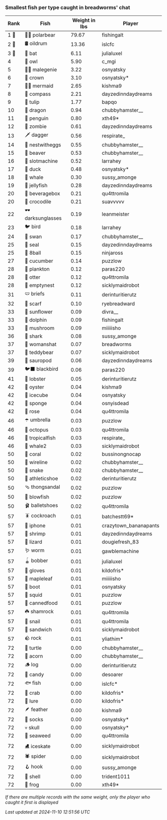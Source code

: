 ### Smallest fish per type caught in breadworms' chat
| Rank | Fish | Weight in lbs | Player |
|------|--------|-----------|---------|
| 1 🥇  | 🐻‍❄ polarbear | 79.67 | fishingalt |
| 2 🥈  | 🛢️ oildrum | 13.36 | islcfc |
| 3 🥉  | 🦇 bat | 6.11 | julialuxel |
| 4  | 🦉 owl | 5.90 | c_mgi |
| 5  | 🧞‍♂ malegenie | 3.22 | osnyatsky |
| 6  | 👑 crown | 3.10 | osnyatsky* |
| 7  | 🧜‍♀️ mermaid | 2.65 | kishma9 |
| 8  | 🧭 compass | 2.21 | dayzedinndaydreams |
| 9  | 🌷 tulip | 1.77 | bapqo |
| 10  | 🐉 dragon | 0.94 | chubbyhamster__ |
| 11  | 🐧 penguin | 0.80 | xth49* |
| 12  | 🧟 zombie | 0.61 | dayzedinndaydreams |
| 13  | 🗡️ dagger | 0.56 | respirate_ |
| 14  | 🪺 nestwitheggs | 0.55 | chubbyhamster__ |
| 15  | 🦫 beaver | 0.53 | chubbyhamster__ |
| 16  | 🎰 slotmachine | 0.52 | larrahey |
| 17  | 🦆 duck | 0.48 | osnyatsky* |
| 18  | 🐳 whale | 0.30 | sussy_amonge |
| 19  | 🪼 jellyfish | 0.28 | dayzedinndaydreams |
| 20  | 🧃 beveragebox | 0.21 | qu4ttromila |
| 20  | 🐊 crocodile | 0.21 | suavvvvv |
| 22  | 🕶️ darksunglasses | 0.19 | leanmeister |
| 23  | 🐦 bird | 0.18 | larrahey |
| 24  | 🦢 swan | 0.17 | chubbyhamster__ |
| 25  | 🦭 seal | 0.15 | dayzedinndaydreams |
| 25  | 🎱 8ball | 0.15 | ninjaross |
| 27  | 🥒 cucumber | 0.14 | puzzlow |
| 28  | 🦠 plankton | 0.12 | paras220 |
| 28  | 🦦 otter | 0.12 | qu4ttromila |
| 28  | 🪹 emptynest | 0.12 | sicklymaidrobot |
| 31  | 🩲 briefs | 0.11 | derinturitierutz |
| 32  | 🧣 scarf | 0.10 | ryebreadward |
| 33  | 🌻 sunflower | 0.09 | divra__ |
| 33  | 🐬 dolphin | 0.09 | fishingalt |
| 33  | 🍄 mushroom | 0.09 | miiiiisho |
| 36  | 🦈 shark | 0.08 | sussy_amonge |
| 37  | 👒 womanshat | 0.07 | breadworms |
| 37  | 🧸 teddybear | 0.07 | sicklymaidrobot |
| 39  | 🦕 sauropod | 0.06 | dayzedinndaydreams |
| 39  | 🐦‍⬛ blackbird | 0.06 | paras220 |
| 41  | 🦞 lobster | 0.05 | derinturitierutz |
| 42  | 🦪 oyster | 0.04 | kishma9 |
| 42  | 🧊 icecube | 0.04 | osnyatsky |
| 42  | 🧽 sponge | 0.04 | osnyisdead |
| 42  | 🌹 rose | 0.04 | qu4ttromila |
| 46  | ☂️ umbrella | 0.03 | puzzlow |
| 46  | 🐙 octopus | 0.03 | qu4ttromila |
| 46  | 🐠 tropicalfish | 0.03 | respirate_ |
| 46  | 🐋 whale2 | 0.03 | sicklymaidrobot |
| 50  | 🪸 coral | 0.02 | bussinongnocap |
| 50  | 🧵 wireline | 0.02 | chubbyhamster__ |
| 50  | 🐍 snake | 0.02 | chubbyhamster__ |
| 50  | 👟 athleticshoe | 0.02 | derinturitierutz |
| 50  | 🩴 thongsandal | 0.02 | puzzlow |
| 50  | 🐡 blowfish | 0.02 | puzzlow |
| 50  | 🩰 balletshoes | 0.02 | qu4ttromila |
| 57  | 🪳 cockroach | 0.01 | batchestt69* |
| 57  | 📱 iphone | 0.01 | crazytown_bananapants |
| 57  | 🦐 shrimp | 0.01 | dayzedinndaydreams |
| 57  | 🦎 lizard | 0.01 | dougiefresh_83 |
| 57  | 🪱 worm | 0.01 | gawblemachine |
| 57  | 🪀 bobber | 0.01 | julialuxel |
| 57  | 🧤 gloves | 0.01 | kildofris* |
| 57  | 🍁 mapleleaf | 0.01 | miiiiisho |
| 57  | 👢 boot | 0.01 | osnyatsky |
| 57  | 🦑 squid | 0.01 | puzzlow |
| 57  | 🥫 cannedfood | 0.01 | puzzlow |
| 57  | ☘️ shamrock | 0.01 | qu4ttromila |
| 57  | 🐌 snail | 0.01 | qu4ttromila |
| 57  | 🥪 sandwich | 0.01 | sicklymaidrobot |
| 57  | 🪨 rock | 0.01 | yliathim* |
| 72  | 🐢 turtle | 0.00 | chubbyhamster__ |
| 72  | 🌰 acorn | 0.00 | chubbyhamster__ |
| 72  | 🪵 log | 0.00 | derinturitierutz |
| 72  | 🍬 candy | 0.00 | desoarer |
| 72  | 🐟 fish | 0.00 | islcfc* |
| 72  | 🦀 crab | 0.00 | kildofris* |
| 72  | 🎏 lure | 0.00 | kildofris* |
| 72  | 🪶 feather | 0.00 | kishma9 |
| 72  | 🧦 socks | 0.00 | osnyatsky* |
| 72  | 💀 skull | 0.00 | osnyatsky* |
| 72  | 🌿 seaweed | 0.00 | qu4ttromila |
| 72  | ⛸️ iceskate | 0.00 | sicklymaidrobot |
| 72  | 🕷️ spider | 0.00 | sicklymaidrobot |
| 72  | 🪝 hook | 0.00 | sussy_amonge |
| 72  | 🐚 shell | 0.00 | trident1011 |
| 72  | 🐸 frog | 0.00 | xth49* |

_If there are multiple records with the same weight, only the player who caught it first is displayed_

_Last updated at 2024-11-10 12:51:56 UTC_